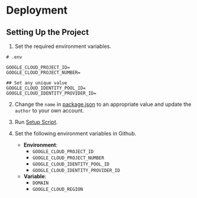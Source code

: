 # Deployment

## Setting Up the Project

1. Set the required environment variables.

```text
# .env

GOOGLE_CLOUD_PROJECT_ID=
GOOGLE_CLOUD_PROJECT_NUMBER=

## Set any unique value
GOOGLE_CLOUD_IDENTITY_POOL_ID=
GOOGLE_CLOUD_IDENTITY_PROVIDER_ID=
```

2. Change the `name` in [package.json](../package.json) to an appropriate value
   and update the `author` to your own account.

3. Run [Setup Script](../scripts/setup-google-cloud.sh).

4. Set the following environment variables in Github.
   - **Environment**:
     - `GOOGLE_CLOUD_PROJECT_ID `
     - `GOOGLE_CLOUD_PROJECT_NUMBER`
     - `GOOGLE_CLOUD_IDENTITY_POOL_ID`
     - `GOOGLE_CLOUD_IDENTITY_PROVIDER_ID`
   - **Variable**:
     - `DOMAIN`
     - `GOOGLE_CLOUD_REGION`
